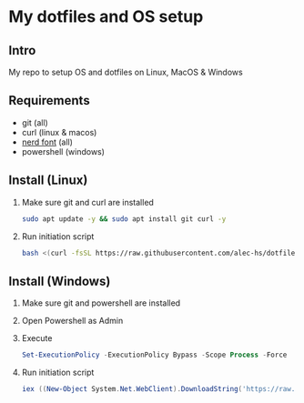 # My dotfiles and OS setup

## Intro

My repo to setup OS and dotfiles on Linux, MacOS & Windows

## Requirements

- git (all)
- curl (linux & macos)
- [nerd font](https://github.com/ryanoasis/nerd-fonts/tree/master/patched-fonts/FiraMono) (all)
- powershell (windows)

## Install (Linux)

1. Make sure git and curl are installed

    ```bash
    sudo apt update -y && sudo apt install git curl -y
    ```

2. Run initiation script

    ```bash
    bash <(curl -fsSL https://raw.githubusercontent.com/alec-hs/dotfiles/main/runOnce.sh)
    ```

## Install (Windows)

1. Make sure git and powershell are installed
2. Open Powershell as Admin
3. Execute

    ```powershell
    Set-ExecutionPolicy -ExecutionPolicy Bypass -Scope Process -Force
    ```

4. Run initiation script

    ```powershell
    iex ((New-Object System.Net.WebClient).DownloadString('https://raw.githubusercontent.com/alec-hs/dotfiles/main/runOnce.ps1'))
    ```
